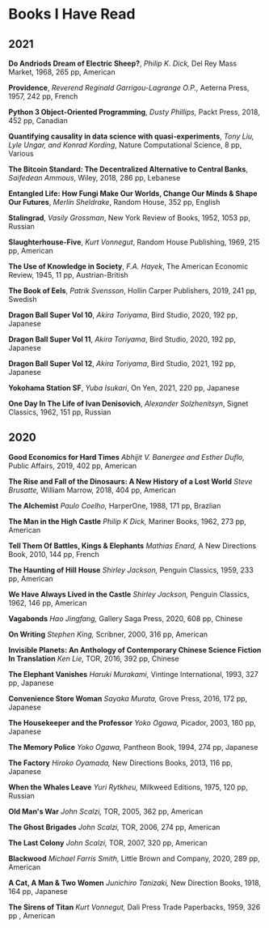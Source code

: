 # Books I Have Read

## 2021

**Do Andriods Dream of Electric Sheep?**, _Philip K. Dick,_ Del Rey Mass Market, 1968, 265 pp, American

**Providence**, _Reverend Reginald Garrigou-Lagrange O.P.,_ Aeterna Press, 1957, 242 pp, French

**Python 3 Object-Oriented Programming**, _Dusty Phillips,_ Packt Press, 2018, 452 pp, Canadian

**Quantifying causality in data science with quasi-experiments**, _Tony Liu, Lyle Ungar, and Konrad Kording_, Nature Computational Science, 8 pp, Various

**The Bitcoin Standard: The Decentralized Alternative to Central Banks**, _Saifedean Ammous_, Wiley, 2018, 286 pp, Lebanese

**Entangled Life: How Fungi Make Our Worlds, Change Our Minds & Shape Our Futures**, _Merlin Sheldrake_, Random House, 352 pp, English

**Stalingrad**, _Vasily Grossman_, New York Review of Books, 1952, 1053 pp, Russian

**Slaughterhouse-Five**, _Kurt Vonnegut_, Random House Publishing, 1969, 215 pp, American

**The Use of Knowledge in Society**, _F.A. Hayek_, The American Economic Review, 1945, 11 pp, Austrian-British

**The Book of Eels**, _Patrik Svensson_, Hollin Carper Publishers, 2019, 241 pp, Swedish

**Dragon Ball Super Vol 10**, _Akira Toriyama_, Bird Studio, 2020, 192 pp, Japanese

**Dragon Ball Super Vol 11**, _Akira Toriyama_, Bird Studio, 2020, 192 pp, Japanese

**Dragon Ball Super Vol 12**, _Akira Toriyama_, Bird Studio, 2021, 192 pp, Japanese

**Yokohama Station SF**, _Yuba Isukari_, On Yen, 2021, 220 pp, Japanese

**One Day In The Life of Ivan Denisovich**, _Alexander Solzhenitsyn_, Signet Classics, 1962, 151 pp, Russian

## 2020

**Good Economics for Hard Times** _Abhijit V. Banergee and Esther Duflo,_ Public Affairs, 2019, 402 pp, American

**The Rise and Fall of the Dinosaurs: A New History of a Lost World** _Steve Brusatte,_ William Marrow, 2018, 404 pp, American

**The Alchemist** _Paulo Coelho,_ HarperOne, 1988, 171 pp, Brazlian

**The Man in the High Castle** _Philip K Dick,_ Mariner Books, 1962, 273 pp, American

**Tell Them Of Battles, Kings & Elephants** _Mathias Enard,_ A New Directions Book, 2010, 144 pp, French

**The Haunting of Hill House** _Shirley Jackson,_ Penguin Classics, 1959, 233 pp, American

**We Have Always Lived in the Castle** _Shirley Jackson,_ Penguin Classics, 1962, 146 pp, American

**Vagabonds** _Hao Jingfang,_ Gallery Saga Press, 2020, 608 pp, Chinese

**On Writing** _Stephen King,_ Scribner, 2000, 316 pp, American

**Invisible Planets: An Anthology of Contemporary Chinese Science Fiction In Translation** _Ken Lie,_ TOR, 2016, 392 pp, Chinese

**The Elephant Vanishes** _Haruki Murakami,_ Vintinge International, 1993, 327 pp, Japanese

**Convenience Store Woman** _Sayaka Murata,_ Grove Press, 2016, 172 pp, Japanese

**The Housekeeper and the Professor** _Yoko Ogawa,_ Picador, 2003, 180 pp, Japanese

**The Memory Police** _Yoko Ogawa,_ Pantheon Book, 1994, 274 pp, Japanese

**The Factory** _Hiroko Oyamada,_  New Directions Books, 2013, 116 pp, Japanese

**When the Whales Leave** _Yuri Rytkheu,_ Milkweed Editions, 1975, 120 pp, Russian

**Old Man's War** _John Scalzi,_ TOR, 2005, 362 pp, American

**The Ghost Brigades** _John Scalzi,_ TOR, 2006, 274 pp, American

**The Last Colony** _John Scalzi,_ TOR, 2007, 320 pp, American

**Blackwood** _Michael Farris Smith,_ Little Brown and Company, 2020, 289 pp, American

**A Cat, A Man & Two Women** _Junichiro Tanizaki,_ New Direction Books, 1918, 164 pp, Japanese 

**The Sirens of Titan** _Kurt Vonnegut,_  Dali Press Trade Paperbacks, 1959, 326 pp , American
